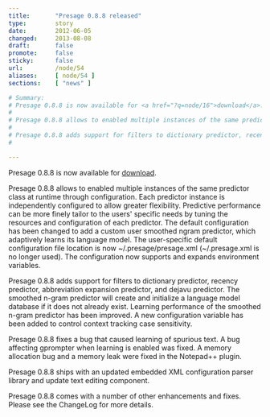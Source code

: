 ```yaml
---
title:       "Presage 0.8.8 released"
type:        story
date:        2012-06-05
changed:     2013-08-08
draft:       false
promote:     false
sticky:      false
url:         /node/54
aliases:     [ node/54 ]
sections:    [ "news" ]

# Summary:
# Presage 0.8.8 is now available for <a href="?q=node/16">download</a>.
# 
# Presage 0.8.8 allows to enabled multiple instances of the same predictor class at runtime through configuration. Each predictor instance is independently configured to allow greater flexibility. Predictive performance can be more finely tailor to the users' specific needs by tuning the resources and configuration of each predictor. The default configuration has been changed to add a custom user smoothed ngram predictor, which adaptively learns its language model. The user-specific default configuration file location is now ~/.presage/presage.xml (~/.presage.xml is no longer used). The configuration now supports and expands environment variables.
# 
# Presage 0.8.8 adds support for filters to dictionary predictor, recency predictor, abbreviation expansion predictor, and dejavu predictor. The smoothed n-gram predictor will create and initialize a language model database if it does not already exist. Learning performance of the smoothed n-gram predictor has been improved. A new configuration variable has been added to control context tracking case sensitivity.
# 

---
```

Presage 0.8.8 is now available for <a href="?q=node/16">download</a>.

Presage 0.8.8 allows to enabled multiple instances of the same predictor class at runtime through configuration. Each predictor instance is independently configured to allow greater flexibility. Predictive performance can be more finely tailor to the users' specific needs by tuning the resources and configuration of each predictor. The default configuration has been changed to add a custom user smoothed ngram predictor, which adaptively learns its language model. The user-specific default configuration file location is now ~/.presage/presage.xml (~/.presage.xml is no longer used). The configuration now supports and expands environment variables.

Presage 0.8.8 adds support for filters to dictionary predictor, recency predictor, abbreviation expansion predictor, and dejavu predictor. The smoothed n-gram predictor will create and initialize a language model database if it does not already exist. Learning performance of the smoothed n-gram predictor has been improved. A new configuration variable has been added to control context tracking case sensitivity.

<!--more-->
<!--break-->
Presage 0.8.8 fixes a bug that caused learning of spurious text. A bug affecting gprompter when learning is enabled was fixed. A memory allocation bug and a memory leak were fixed in the Notepad++ plugin.

Presage 0.8.8 ships with an updated embedded XML configuration parser library and update text editing component.

Presage 0.8.8 comes with a number of other enhancements and fixes. Please see the ChangeLog for more details.
